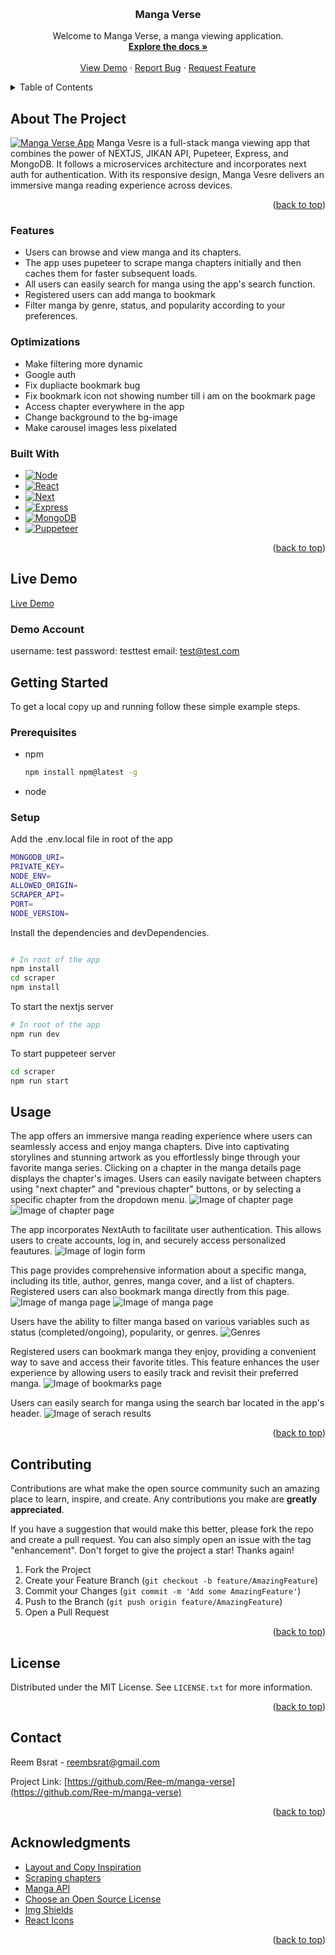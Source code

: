 <a name="readme-top"></a>

<!-- [![Contributors][contributors-shield]][contributors-url]
[![Forks][forks-shield]][forks-url]
[![Stargazers][stars-shield]][stars-url]
[![Issues][issues-shield]][issues-url]
[![MIT License][license-shield]][license-url]
[![LinkedIn][linkedin-shield]][linknfklvndlkkedin-url] -->

<!-- PROJECT LOGO -->
<br />
<div align="center">
  

  <h3 align="center">Manga Verse</h3>

  <p align="center">
    Welcome to Manga Verse, a manga viewing application.
    <br />
    <a href="https://github.com/Ree-m/manga-verse"><strong>Explore the docs »</strong></a>
    <br />
    <br />
    <a href="https://manga-verse.onrender.com">View Demo</a>
    ·
    <a href="https://github.com/Ree-m/manga-verse/issues">Report Bug</a>
    ·
    <a href="https://github.com/Ree-m/manga-verse/issues">Request Feature</a>
  </p>
</div>

<!-- TABLE OF CONTENTS -->
<details>
  <summary>Table of Contents</summary>
  <ol>
    <li>
      <a href="#about-the-project">About The Project</a>
      <ul>
        <li><a href="#built-with">Built With</a></li>
       li><a href="#features">Features</a></li>
      </ul>
    </li>
    <li>
      <a href="#getting-started">Getting Started</a>
      <ul>
        <li><a href="#prerequisites">Prerequisites</a></li>
        <li><a href="#installation">Installation</a></li>
      </ul>
    </li>
    <li><a href="#usage">Usage</a></li>
    <li><a href="#contributing">Contributing</a></li>
    <li><a href="#license">License</a></li>
    <li><a href="#contact">Contact</a></li>
    <li><a href="#acknowledgments">Acknowledgments</a></li>

  </ol>
</details>

<!-- ABOUT THE PROJECT -->

## About The Project

[![Manga Verse App][product-screenshot]](https://manga-verse-beta.vercel.app/)
Manga Vesre is a full-stack manga viewing app that combines the power of NEXTJS, JIKAN API, Pupeteer, Express, and MongoDB. It follows a microservices architecture and incorporates next auth for authentication. With its responsive design, Manga Vesre delivers an immersive manga reading experience across devices.

<p align="right">(<a href="#readme-top">back to top</a>)</p>

### Features

- Users can browse and view manga and its chapters.
- The app uses pupeteer to scrape manga chapters initially and then caches them for faster subsequent loads.
- All users can easily search for manga using the app's search function.
- Registered users can add manga to bookmark
- Filter manga by genre, status, and popularity according to your preferences.


### Optimizations

- Make filtering more dynamic
- Google auth
- Fix dupliacte bookmark bug
- Fix bookmark icon not showing number till i am on the bookmark page
- Access chapter everywhere in the app
- Change background to the bg-image
- Make carousel images less pixelated


### Built With

- [![Node][node.js]][node-url]
- [![React][react.js]][react-url]
- [![Next][next.js]][nextjs-url]
- [![Express][express.js]][express-url]
- [![MongoDB][mongodb]][mongodb-url]
- [![Puppeteer][puppeteer]][puppeteer-url]



<p align="right">(<a href="#readme-top">back to top</a>)</p>

## Live Demo

[Live Demo](https://manga-verse-beta.vercel.app/)

### Demo Account

username: test password: testtest email: test@test.com

<!-- GETTING STARTED -->

## Getting Started

To get a local copy up and running follow these simple example steps.

### Prerequisites

- npm
  ```sh
  npm install npm@latest -g
  ```
- node

### Setup

Add the .env.local file in root of the app

```sh
MONGODB_URI=
PRIVATE_KEY=
NODE_ENV=
ALLOWED_ORIGIN=
SCRAPER_API=
PORT=
NODE_VERSION=
```

Install the dependencies and devDependencies.

```sh

# In root of the app
npm install
cd scraper
npm install

```

To start the nextjs server 

```sh
# In root of the app
npm run dev
```

To start puppeteer server

```sh 
cd scraper
npm run start
```


<!-- USAGE EXAMPLES -->



## Usage

The app offers an immersive manga reading experience where users can seamlessly access and enjoy manga chapters. Dive into captivating storylines and stunning artwork as you effortlessly binge through your favorite manga series.
Clicking on a chapter in the manga details page displays the chapter\'s images. Users can easily navigate between chapters using "next chapter" and "previous chapter" buttons, or by selecting a specific chapter from the dropdown menu.
<img src="app/styles/assests/readme/manga-verse-chapter-page.jpg" alt="Image of chapter page" />
<img src="app/styles/assests/readme/manga-verse-chapter-page2.jpg" alt="Image of chapter page" />


The app incorporates NextAuth to facilitate user authentication. This allows users to create accounts, log in, and securely access personalized feautures.
<img src="app/styles/assests/readme/manga-verse-login.jpg" alt="Image of login form" />

This page provides comprehensive information about a specific manga, including its title, author, genres, manga cover, and a list of chapters. Registered users can also bookmark manga directly from this page.
<img src="app/styles/assests/readme/manga-verse-manga-page.jpg" alt="Image of manga page" />
<img src="app/styles/assests/readme/manga-verse-chapters-list.jpg" alt="Image of manga page" />


Users have the ability to filter manga based on various variables such as status (completed/ongoing), popularity, or genres.
<img src="app/styles/assests/readme/manga-verse-genres.png" alt="Genres" />

Registered users can bookmark manga they enjoy, providing a convenient way to save and access their favorite titles. This feature enhances the user experience by allowing users to easily track and revisit their preferred manga.
<img src="app/styles/assests/readme/manga-verse-bookmark-page.jpg" alt="Image of bookmarks page" />

Users can easily search for manga using the search bar located in the app's header.
<img src="app/styles/assests/readme/manga-verse-search.jpg" alt="Image of serach results" />





<p align="right">(<a href="#readme-top">back to top</a>)</p>

<!-- CONTRIBUTING -->

## Contributing

Contributions are what make the open source community such an amazing place to learn, inspire, and create. Any contributions you make are **greatly appreciated**.

If you have a suggestion that would make this better, please fork the repo and create a pull request. You can also simply open an issue with the tag "enhancement".
Don't forget to give the project a star! Thanks again!

1. Fork the Project
2. Create your Feature Branch (`git checkout -b feature/AmazingFeature`)
3. Commit your Changes (`git commit -m 'Add some AmazingFeature'`)
4. Push to the Branch (`git push origin feature/AmazingFeature`)
5. Open a Pull Request

<p align="right">(<a href="#readme-top">back to top</a>)</p>

<!-- LICENSE -->

## License

Distributed under the MIT License. See `LICENSE.txt` for more information.

<p align="right">(<a href="#readme-top">back to top</a>)</p>

<!-- CONTACT -->

## Contact

Reem Bsrat - reembsrat@gmail.com

Project Link: [https://github.com/Ree-m/manga-verse](https://github.com/Ree-m/manga-verse)

<p align="right">(<a href="#readme-top">back to top</a>)</p>

<!-- ACKNOWLEDGMENTS -->

## Acknowledgments

- [Layout and Copy Inspiration](https://manganato.com/)
- [Scraping chapters](ww6.manganelo.tv)
- [Manga API](https://jikan.moe/)
- [Choose an Open Source License](https://choosealicense.com)
- [Img Shields](https://shields.io) 
- [React Icons](https://react-icons.github.io/react-icons/search)

<p align="right">(<a href="#readme-top">back to top</a>)</p>

[forks-shield]: https://img.shields.io/github/forks/othneildrew/Best-README-Template.svg?style=for-the-badge
[forks-url]: https://github.com/othneildrew/Best-README-Template/network/members
[stars-shield]: https://img.shields.io/github/stars/othneildrew/Best-README-Template.svg?style=for-the-badge
[stars-url]: https://github.com/othneildrew/Best-README-Template/stargazers
[issues-shield]: https://img.shields.io/github/issues/othneildrew/Best-README-Template.svg?style=for-the-badge
[issues-url]: https://github.com/othneildrew/Best-README-Template/issues
[license-shield]: https://img.shields.io/github/license/othneildrew/Best-README-Template.svg?style=for-the-badge
[license-url]: https://github.com/Ree-m/manga-verse/blob/main/LICENSE.txt
[product-screenshot]: app/styles/assests/readme/manga-verse-home-page.jpg
[node.js]: https://img.shields.io/badge/Node.js-43853D?style=for-the-badge&logo=node.js&logoColor=white
[node-url]: https://nodejs.org/en
[react.js]: https://img.shields.io/badge/React-20232A?style=for-the-badge&logo=react&logoColor=61DAFB
[react-url]: https://reactjs.org/
[next.js]:https://img.shields.io/badge/next.js-000000?style=for-the-badge&logo=nextdotjs&logoColor=white
[nextjs-url]: https://nextjs.org/
[mongodb]: https://img.shields.io/badge/MongoDB-4EA94B?style=for-the-badge&logo=mongodb&logoColor=white
[mongodb-url]: https://www.mongodb.com/docs/atlas/
[express.js]: https://img.shields.io/badge/Express.js-404D59?style=for-the-badge
[express-url]: https://expressjs.com/
[puppeteer]: https://img.shields.io/badge/-Puppeteer-40B5A4?logo=Puppeteer&logoColor=
[puppeteer-url]: https://pptr.dev/


